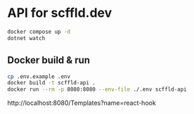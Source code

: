 # API for scffld.dev

```sh
docker compose up -d
dotnet watch
```

## Docker build & run

```sh
cp .env.example .env
docker build -t scffld-api .
docker run --rm -p 8080:8080 --env-file ./.env scffld-api
```

http://localhost:8080/Templates?name=react-hook
